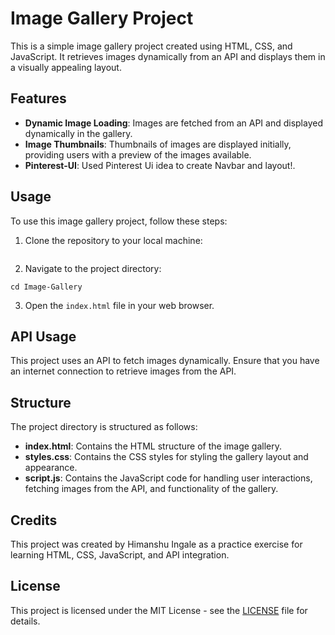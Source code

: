 # Image Gallery Project

This is a simple image gallery project created using HTML, CSS, and JavaScript. It retrieves images dynamically from an API and displays them in a visually appealing layout.

## Features

- **Dynamic Image Loading**: Images are fetched from an API and displayed dynamically in the gallery.
- **Image Thumbnails**: Thumbnails of images are displayed initially, providing users with a preview of the images available.
- **Pinterest-UI**: Used Pinterest Ui idea to create Navbar and layout!.


## Usage

To use this image gallery project, follow these steps:

1. Clone the repository to your local machine:

```

```

2. Navigate to the project directory:

```
cd Image-Gallery
```

3. Open the `index.html` file in your web browser.

## API Usage

This project uses an API to fetch images dynamically. Ensure that you have an internet connection to retrieve images from the API.

## Structure

The project directory is structured as follows:

- **index.html**: Contains the HTML structure of the image gallery.
- **styles.css**: Contains the CSS styles for styling the gallery layout and appearance.
- **script.js**: Contains the JavaScript code for handling user interactions, fetching images from the API, and functionality of the gallery.

## Credits

This project was created by Himanshu Ingale as a practice exercise for learning HTML, CSS, JavaScript, and API integration.

## License

This project is licensed under the MIT License - see the [LICENSE](LICENSE) file for details.
